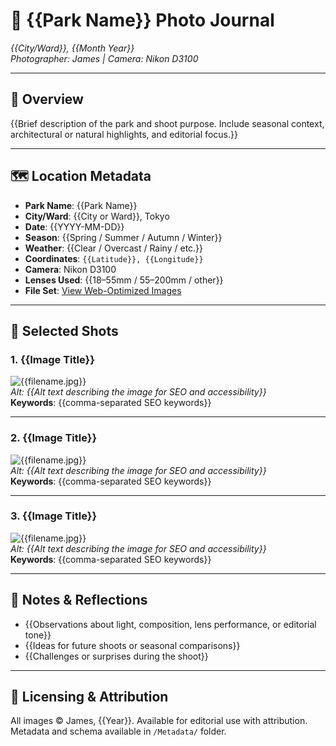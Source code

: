 # 📍 {{Park Name}} Photo Journal  
*{{City/Ward}}, {{Month Year}}*  
*Photographer: James | Camera: Nikon D3100*

---

## 🌳 Overview

{{Brief description of the park and shoot purpose. Include seasonal context, architectural or natural highlights, and editorial focus.}}

---

## 🗺️ Location Metadata

- **Park Name**: {{Park Name}}  
- **City/Ward**: {{City or Ward}}, Tokyo  
- **Date**: {{YYYY-MM-DD}}  
- **Season**: {{Spring / Summer / Autumn / Winter}}  
- **Weather**: {{Clear / Overcast / Rainy / etc.}}  
- **Coordinates**: `{{Latitude}}, {{Longitude}}`  
- **Camera**: Nikon D3100  
- **Lenses Used**: {{18–55mm / 55–200mm / other}}  
- **File Set**: [View Web-Optimized Images](./Web_Optimized/)

---

## 📸 Selected Shots

### 1. {{Image Title}}  
![{{filename.jpg}}](./Web_Optimized/{{filename.jpg}})  
*Alt: {{Alt text describing the image for SEO and accessibility}}*  
**Keywords**: {{comma-separated SEO keywords}}

---

### 2. {{Image Title}}  
![{{filename.jpg}}](./Web_Optimized/{{filename.jpg}})  
*Alt: {{Alt text describing the image for SEO and accessibility}}*  
**Keywords**: {{comma-separated SEO keywords}}

---

### 3. {{Image Title}}  
![{{filename.jpg}}](./Web_Optimized/{{filename.jpg}})  
*Alt: {{Alt text describing the image for SEO and accessibility}}*  
**Keywords**: {{comma-separated SEO keywords}}

---

## 🧠 Notes & Reflections

- {{Observations about light, composition, lens performance, or editorial tone}}
- {{Ideas for future shoots or seasonal comparisons}}
- {{Challenges or surprises during the shoot}}

---

## 🔗 Licensing & Attribution

All images © James, {{Year}}. Available for editorial use with attribution.  
Metadata and schema available in `/Metadata/` folder.
